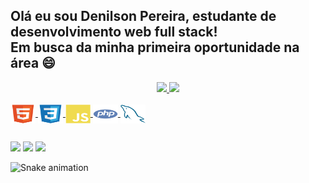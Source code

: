 ## Olá eu sou Denilson Pereira, estudante de desenvolvimento web full stack!<br>Em busca da minha primeira oportunidade na área 😄
<div align="center">
  <a href="https://github.com/denilsonpereira">
  <img height="180em" src="https://github-readme-stats.vercel.app/api?username=denilsonpereira&show_icons=true&theme=radical&include_all_commits=false&count_private=false">
  <img height="180em" src="https://github-readme-stats.vercel.app/api/top-langs/?username=denilsonpereira&langs_count=5&&layout=compact&theme=radical"/>
</div>
<div style="display: inline_block"><br>
  <img align="center" alt="HTML5" height="30" width="40" src="https://raw.githubusercontent.com/devicons/devicon/master/icons/html5/html5-original.svg">
  <img align="center" alt="CSS3" height="30" width="40" src="https://raw.githubusercontent.com/devicons/devicon/master/icons/css3/css3-original.svg">
  <img align="center" alt="Javascript" height="30" width="40" src="https://raw.githubusercontent.com/devicons/devicon/master/icons/javascript/javascript-plain.svg">
  <img align="center" alt="PHP" height="30" width="40" src="https://raw.githubusercontent.com/devicons/devicon/master/icons/php/php-plain.svg">
  <img align="center" alt="Mysql" height="30" width="40" src="https://raw.githubusercontent.com/devicons/devicon/master/icons/mysql/mysql-plain.svg">
</div>
  
##
 
<div> 
  <a href="https://www.instagram.com/denilson_gunner/" target="_blank"><img src="https://img.shields.io/badge/-Instagram-%23E4405F?style=for-the-badge&logo=instagram&logoColor=white" target="_blank"></a>
  <a href = "mailto:denilsongunner@gmail.com"><img src="https://img.shields.io/badge/-Gmail-%23333?style=for-the-badge&logo=gmail&logoColor=white" target="_blank"></a>
  <a href = "https://www.linkedin.com/in/denilson-da-silva-pereira/"><img src="https://img.shields.io/badge/LinkedIn-0077B5?style=for-the-badge&logo=linkedin&logoColor=white" target="_blank"></a>
 
  ![Snake animation](https://github.com/denilsonpereira/denilsonpereira/blob/output/github-contribution-grid-snake.svg)
 
</div>

